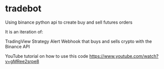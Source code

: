 # tradebot
Using binance python api to create buy and sell futures orders

It is an iteration of:

TradingView Strategy Alert Webhook that buys and sells crypto with the Binance API

YouTube tutorial on how to use this code
https://www.youtube.com/watch?v=gMRee2srpe8
